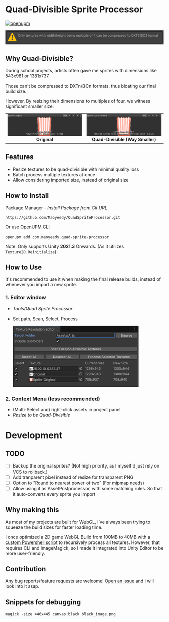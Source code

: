 # Quad-Divisible Sprite Processor

[![openupm](https://img.shields.io/npm/v/com.maoyeedy.quad-sprite-processor?label=openupm&registry_uri=https://package.openupm.com)](https://openupm.com/packages/com.maoyeedy.quad-sprite-processor/)

<img src="Documentation~/editor-warning.png" width="600" alt="Editor Warning"/>

## Why Quad-Divisible?

During school projects, artists often gave me sprites with dimensions like 543x981 or 1381x737. 

Those can't be compressed to DXTn/BCn formats, thus bloating our final build size.

However, By resizing their dimensions to multiples of four, we witness significant smaller size:

<div align="center">
  <table>
    <tr>
      <td align="center"><img src="Documentation~/size-original.png" width="400" alt="Original texture"/><br><b>Original</b></td>
      <td align="center"><img src="Documentation~/size-quad-divisible.png" width="400" alt="Quad-divisible texture"/><br><b>Quad-Divisible (Way Smaller)</b></td>
    </tr>
  </table>
</div>

## Features

- Resize textures to be quad-divisible with minimal quality loss
- Batch process multiple textures at once
- Allow considering imported size, instead of original size

## How to Install

Package Manager - *Install Package from Git URL*
```
https://github.com/Maoyeedy/QuadSpriteProcessor.git
```

Or use [OpenUPM CLI](https://openupm.com/packages/com.maoyeedy.quad-sprite-processor/)
```
openupm add com.maoyeedy.quad-sprite-processor
```

Note: Only supports Unity **2021.3** Onwards. (As it utilizes `Texture2D.Reinitialize`)

## How to Use

It's recommended to use it when making the final release builds, instead of whenever you import a new sprite.

### 1. Editor window
- *Tools/Quad Sprite Processor*
- Set path, Scan, Select, Process

   <img src="Documentation~/editor-window.png" width="400" alt="Editor Warning"/>

### 2. Context Menu (less recommended)
- (Multi-Select and) right-click assets in project panel.
- *Resize to be Quad-Divisible*

# Development

## TODO
- [ ] Backup the original sprites? (Not high priority, as I myself'd just rely on VCS to rollback.)
- [ ] Add tranparent pixel instead of resize for transparent PNG
- [ ] Option to "Round to nearest power of two" (For mipmap needs)
- [ ] Allow using it as AssetPostprocessor, with some matching rules. So that it auto-converts every sprite you import

## Why making this

As most of my projects are built for WebGL, I've always been trying to squeeze the build sizes for faster loading time. 

I once optimized a 2D game WebGL Build from 100MB to 40MB with a [custom Powershell script](https://gist.github.com/Maoyeedy/769ad8f2f4faf3f5c219b07658bc3880) to recursively process all textures. However, that requires CLI and ImageMagick, so I made it integrated into Unity Editor to be more user-friendly.

## Contribution

Any bug reports/feature requests are welcome! [Open an issue](https://github.com/Maoyeedy/QuadSpriteProcessor/issues/new) and I will look into it asap.

## Snippets for debugging
```
magick -size 446x445 canvas:black black_image.png
```
